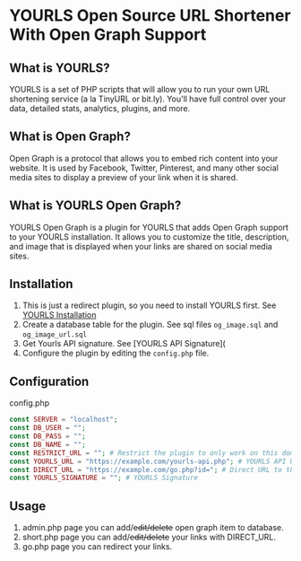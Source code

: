 # YOURLS Open Source URL Shortener With Open Graph Support

## What is YOURLS?

YOURLS is a set of PHP scripts that will allow you to run your own URL shortening service (a la TinyURL or bit.ly). You'll have full control over your data, detailed stats, analytics, plugins, and more.

## What is Open Graph?

Open Graph is a protocol that allows you to embed rich content into your website. It is used by Facebook, Twitter, Pinterest, and many other social media sites to display a preview of your link when it is shared.

## What is YOURLS Open Graph?

YOURLS Open Graph is a plugin for YOURLS that adds Open Graph support to your YOURLS installation. It allows you to customize the title, description, and image that is displayed when your links are shared on social media sites.

## Installation

1. This is just a redirect plugin, so you need to install YOURLS first. See [YOURLS Installation](https://yourls.org/#Install)
2. Create a database table for the plugin. See sql files `og_image.sql` and `og_image_url.sql`
3. Get Yourls API signature. See [YOURLS API Signature](
4. Configure the plugin by editing the `config.php` file. 

## Configuration

config.php

```php
const SERVER = "localhost";
const DB_USER = "";
const DB_PASS = "";
const DB_NAME = "";    
const RESTRICT_URL = ""; # Restrict the plugin to only work on this domain
const YOURLS_URL = "https://example.com/yourls-api.php"; # YOURLS API URL
const DIRECT_URL = "https://example.com/go.php?id="; # Direct URL to the id page
const YOURLS_SIGNATURE = ""; # YOURLS Signature
```

## Usage

1. admin.php page you can add/~~edit/delete~~ open graph item to database.
2. short.php page you can add/~~edit/delete~~ your links with DIRECT_URL.
3. go.php page you can redirect your links.
